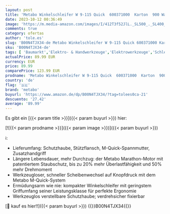 ```yaml
---
layout: post
title: 'Metabo Winkelschleifer W 9-115 Quick  600371000  Karton  900 Watt  Scheiben-Ø: 115 mm  Leerlaufdrehzahl: 10500 /min'
date: 2023-10-12 00:36:49
image: 'https://m.media-amazon.com/images/I/412T3f52JlL._SL500_._SL400_.jpg'
comments: true
category: ofertas
author: 'tole.es'
slug: 'B00N4TJX34-de Metabo Winkelschleifer W 9-115 Quick 600371000 Karton 900...'
sku: 'B00N4TJX34-de'
tags: [ 'Baumarkt','Elektro- & Handwerkzeuge','Elektrowerkzeuge','Schleifer','metabo','🇩🇪', ]
actualPrice: 89.99 EUR
currency: EUR
price: 89.99
comparePrice: 123.99 EUR
prodname: 'Metabo Winkelschleifer W 9-115 Quick  600371000  Karton  900 Watt  Scheiben-Ø: 115 mm  Leerlaufdrehzahl: 10500 /min'
country: 'de'
flag: '🇩🇪'
brand: 'metabo'
buyurl: 'https://www.amazon.de/dp/B00N4TJX34/?tag=tolees0ca-21'
descuento: '27.42'
average: '89.99'
---
```


Es gibt ein [{{< param title >}}]({{< param buyurl >}}) hier:

[![{{< param prodname >}}]({{< param image >}})]({{< param buyurl >}})

ℹ️:

- Lieferumfang: Schutzhaube, Stützflansch, M-Quick-Spannmutter, Zusatzhandgriff
- Längere Lebensdauer, mehr Durchzug: der Metabo Marathon-Motor mit patentiertem Staubschutz, bis zu 20% mehr Überlastfähigkeit und 50% mehr Drehmoment
- Werkzeugloser, schneller Scheibenwechsel auf Knopfdruck mit dem Metabo M-Quick-System
- Ermüdungsarm wie nie: kompakter Winkelschleifer mit geringstem Griffumfang seiner Leistungsklasse für perfekte Ergonomie
- Werkzeuglos verstellbare Schutzhaube; verdrehsicher fixierbar

[🛒 kauf es hier!!]({{< param buyurl >}})
{{<world>}}B00N4TJX34{{</world>}}
